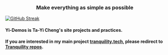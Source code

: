 <h3 align="center">Make everything as simple as possible</h3>

[![GitHub Streak](https://github-readme-streak-stats.herokuapp.com/?user=tranquilitytech&theme=whatsapp-dark&hide_border=true&border_radius=10&card_width=1200)](https://www.tranquility.tech)


#### Yi-Demos is Ta-Yi Cheng's site projects and practices.

#### If you are interested in my main project [tranquility.tech](https://www.tranquility.tech/), please redirect to [Tranquility repos](https://github.com/TranquilityTech).
